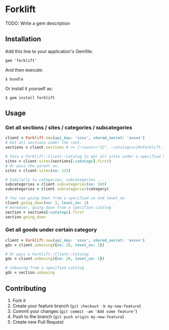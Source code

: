 # Forklift

TODO: Write a gem description

## Installation

Add this line to your application's Gemfile:

    gem 'forklift'

And then execute:

    $ bundle

Or install it yourself as:

    $ gem install forklift

## Usage

### Get all sections / sites / categories / subcategories


```ruby
client = Forklift.new(api_key: 'xxxx', shared_secret: 'axxxx')
# Get all sections under the root.
sections = client.sections # => {:count=>"32", :catalogs=>[#<Forklift::Client::Catalog:0x007fd49a91c028 ....]}

# Pass a Forklift::Client::Catalog to get all sites under a specified section.
sites = client.sites(sections[:catalogs].first)
# Or pass the parent no.
sites = client.sites(no: 123)

# Similarly to categories, subcategories ...
subcategories = client.subcategories(no: 345)
subcategories = client.subcategories(category)

# You can going down from a specified no and level_no
client.going_down(no: 3, level_no: 1)
# moreover, going down from a specified catalog
section = sections[:catalogs].first
section.going_down
```

### Get all goods under certain category

```ruby
client = Forklift.new(api_key: 'xxxx', shared_secret: 'axxxx')
gds = client.unboxing({no: 26, level_no: 1})

# Or pass a Forklift::Client::Catalog 
gds = client.unboxing({no: 26, level_no: 1})

# unboxing from a specified catalog 
gds = section.unboxing
```

## Contributing

1. Fork it
2. Create your feature branch (`git checkout -b my-new-feature`)
3. Commit your changes (`git commit -am 'Add some feature'`)
4. Push to the branch (`git push origin my-new-feature`)
5. Create new Pull Request
